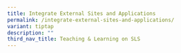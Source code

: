```yaml
---
title: Integrate External Sites and Applications
permalink: /integrate-external-sites-and-applications/
variant: tiptap
description: ""
third_nav_title: Teaching & Learning on SLS
---
```


